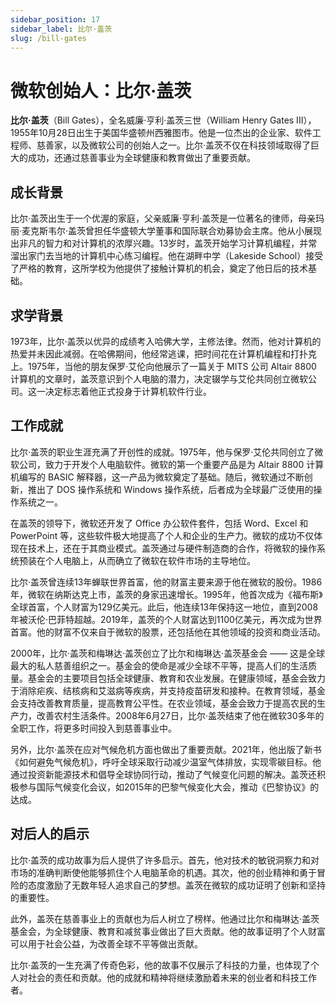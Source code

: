 ```yaml
---
sidebar_position: 17
sidebar_label: 比尔·盖茨
slug: /bill-gates
---
```


# 微软创始人：比尔·盖茨

**比尔·盖茨**（Bill Gates），全名威廉·亨利·盖茨三世（William Henry Gates III），1955年10月28日出生于美国华盛顿州西雅图市。他是一位杰出的企业家、软件工程师、慈善家，以及微软公司的创始人之一。比尔·盖茨不仅在科技领域取得了巨大的成功，还通过慈善事业为全球健康和教育做出了重要贡献。

## 成长背景

比尔·盖茨出生于一个优渥的家庭，父亲威廉·亨利·盖茨是一位著名的律师，母亲玛丽·麦克斯韦尔·盖茨曾担任华盛顿大学董事和国际联合劝募协会主席。他从小展现出非凡的智力和对计算机的浓厚兴趣。13岁时，盖茨开始学习计算机编程，并常溜出家门去当地的计算机中心练习编程。他在湖畔中学（Lakeside School）接受了严格的教育，这所学校为他提供了接触计算机的机会，奠定了他日后的技术基础。

## 求学背景

1973年，比尔·盖茨以优异的成绩考入哈佛大学，主修法律。然而，他对计算机的热爱并未因此减弱。在哈佛期间，他经常逃课，把时间花在计算机编程和打扑克上。1975年，当他的朋友保罗·艾伦向他展示了一篇关于 MITS 公司 Altair 8800 计算机的文章时，盖茨意识到个人电脑的潜力，决定辍学与艾伦共同创立微软公司。这一决定标志着他正式投身于计算机软件行业。

## 工作成就

比尔·盖茨的职业生涯充满了开创性的成就。1975年，他与保罗·艾伦共同创立了微软公司，致力于开发个人电脑软件。微软的第一个重要产品是为 Altair 8800 计算机编写的 BASIC 解释器，这一产品为微软奠定了基础。随后，微软通过不断创新，推出了 DOS 操作系统和 Windows 操作系统，后者成为全球最广泛使用的操作系统之一。

在盖茨的领导下，微软还开发了 Office 办公软件套件，包括 Word、Excel 和 PowerPoint 等，这些软件极大地提高了个人和企业的生产力。微软的成功不仅体现在技术上，还在于其商业模式。盖茨通过与硬件制造商的合作，将微软的操作系统预装在个人电脑上，从而确立了微软在软件市场的主导地位。

比尔·盖茨曾连续13年蝉联世界首富，他的财富主要来源于他在微软的股份。1986年，微软在纳斯达克上市，盖茨的身家迅速增长。1995年，他首次成为《福布斯》全球首富，个人财富为129亿美元。此后，他连续13年保持这一地位，直到2008年被沃伦·巴菲特超越。2019年，盖茨的个人财富达到1100亿美元，再次成为世界首富。他的财富不仅来自于微软的股票，还包括他在其他领域的投资和商业活动。

2000年，比尔·盖茨和梅琳达·盖茨创立了比尔和梅琳达·盖茨基金会 —— 这是全球最大的私人慈善组织之一。基金会的使命是减少全球不平等，提高人们的生活质量。基金会的主要项目包括全球健康、教育和农业发展。在健康领域，基金会致力于消除疟疾、结核病和艾滋病等疾病，并支持疫苗研发和接种。在教育领域，基金会支持改善教育质量，提高教育公平性。在农业领域，基金会致力于提高农民的生产力，改善农村生活条件。2008年6月27日，比尔·盖茨结束了他在微软30多年的全职工作，将更多时间投入到慈善事业中。

另外，比尔·盖茨在应对气候危机方面也做出了重要贡献。2021年，他出版了新书《如何避免气候危机》，呼吁全球采取行动减少温室气体排放，实现零碳目标。他通过投资新能源技术和倡导全球协同行动，推动了气候变化问题的解决。盖茨还积极参与国际气候变化会议，如2015年的巴黎气候变化大会，推动《巴黎协议》的达成。

## 对后人的启示

比尔·盖茨的成功故事为后人提供了许多启示。首先，他对技术的敏锐洞察力和对市场的准确判断使他能够抓住个人电脑革命的机遇。其次，他的创业精神和勇于冒险的态度激励了无数年轻人追求自己的梦想。盖茨在微软的成功证明了创新和坚持的重要性。

此外，盖茨在慈善事业上的贡献也为后人树立了榜样。他通过比尔和梅琳达·盖茨基金会，为全球健康、教育和减贫事业做出了巨大贡献。他的故事证明了个人财富可以用于社会公益，为改善全球不平等做出贡献。

比尔·盖茨的一生充满了传奇色彩，他的故事不仅展示了科技的力量，也体现了个人对社会的责任和贡献。他的成就和精神将继续激励着未来的创业者和科技工作者。
